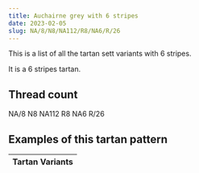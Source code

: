```yaml
---
title: Auchairne grey with 6 stripes
date: 2023-02-05
slug: NA/8/N8/NA112/R8/NA6/R/26
---
```

This is a list of all the tartan sett variants with 6 stripes.

It is a 6 stripes tartan.


## Thread count
NA/8 N8 NA112 R8 NA6 R/26

## Examples of this tartan pattern

| Tartan Variants |
|---------------|
